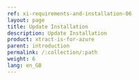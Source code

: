 ```yaml
---
ref: xi-requirements-and-installation-06
layout: page
title: Update Installation
description: Update Installation
product: xtract-is-for-azure
parent: introduction
permalink: /:collection/:path
weight: 6
lang: en_GB
---
```


